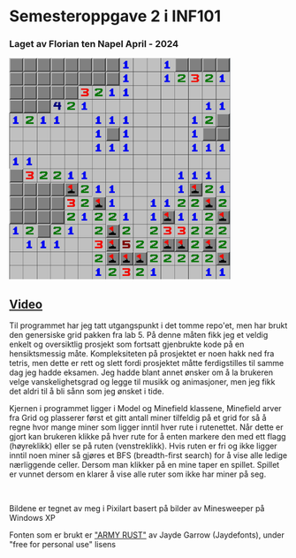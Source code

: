 <h1>Semesteroppgave 2 i INF101</h1>

<h3>Laget av Florian ten Napel April - 2024</h3>

<img src="image.png" width="400" height="400" alt="image of minesweeper">

<div>
  <h2><a href=https://youtu.be/0UFFt_yu-Xs>Video</a></h2>

  <p>Til programmet har jeg tatt utgangspunkt i det tomme repo'et, men har brukt den genersiske grid pakken fra lab 5.
På denne måten fikk jeg et veldig enkelt og oversiktlig prosjekt som fortsatt gjenbrukte kode på en hensiktsmessig måte.
Kompleksiteten på prosjektet er noen hakk ned fra tetris, men dette er rett og slett fordi prosjektet måtte ferdigstilles til samme dag jeg hadde eksamen.
Jeg hadde blant annet ønsker om å la brukeren velge vanskelighetsgrad og legge til musikk og animasjoner, men jeg fikk det aldri til å bli sånn som jeg ønsket i tide.</p>

  <p>Kjernen i programmet ligger i Model og Minefield klassene, Minefield arver fra Grid og plasserer først et gitt antall miner tilfeldig på et grid for så å regne hvor mange miner som
ligger inntil hver rute i rutenettet. Når dette er gjort kan brukeren klikke på hver rute for å enten markere den med ett flagg (høyreklikk) eller se på ruten (venstreklikk).
Hvis ruten er fri og ikke ligger inntil noen miner så gjøres et BFS (breadth-first search) for å vise alle ledige nærliggende celler. Dersom man klikker på en mine taper en spillet.
Spillet er vunnet dersom en klarer å vise alle ruter som ikke har miner på seg.</p>
</div>
<br/>
<div>
  <p>Bildene er tegnet av meg i Pixilart basert på bilder av Minesweeper på Windows XP</p>
  <p>Fonten som er brukt er <a href="https://www.dafont.com/army-rust.font">"ARMY RUST"</a> av Jayde Garrow (Jaydefonts), under "free for personal use" lisens</p>
</div>
